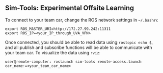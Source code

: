 ## Sim-Tools: Experimental Offsite Learning

To connect to your team car, change the ROS network settings in `~/.bashrc`

```
export ROS_MASTER_URI=http://172.27.99.242:11311
export ROS_IP=<your_IP_through_UVA_VPN>
```

Once connected, you should be able to read data using `rostopic echo $`, and all publish and subscribe functions will be able to communicate with your team car. To visualize the data using `rviz`:

```
user@remote-computer: roslaunch sim-tools remote-access.launch car_name:=<your_team_car_name>
```
